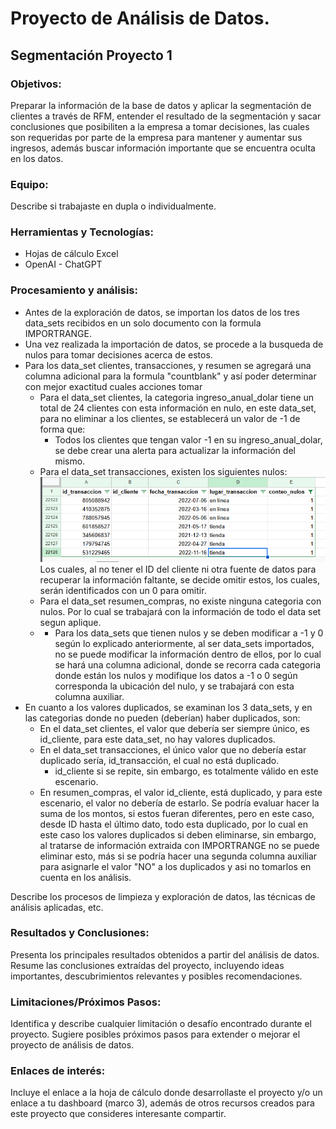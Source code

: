 # Proyecto de Análisis de Datos.
## Segmentación Proyecto 1 


### Objetivos:


Preparar la información de la base de datos y aplicar la segmentación de clientes a través de RFM, entender el resultado de la segmentación  y sacar conclusiones que posibiliten a la empresa a tomar decisiones, las cuales son requeridas por parte de la empresa para mantener y aumentar sus ingresos, además buscar información importante que se encuentra oculta en los datos.

### Equipo:

Describe si trabajaste en dupla o individualmente.

### Herramientas y Tecnologías:

* Hojas de cálculo Excel
* OpenAI - ChatGPT


### Procesamiento y análisis:

* Antes de la exploración de datos, se importan los datos de los tres data_sets recibidos en un solo documento con la formula IMPORTRANGE.
* Una vez realizada la importación de datos, se procede a la busqueda de nulos para tomar decisiones acerca de estos.
* Para los data_set clientes, transacciones, y resumen se agregará una columna adicional para la formula "countblank" y así poder determinar con mejor exactitud cuales acciones tomar
    * Para el data_set clientes, la categoria ingreso_anual_dolar tiene un total de 24 clientes con esta información en nulo, en este data_set, para no eliminar a los clientes, se establecerá un valor de -1 de forma que:
        - Todos los clientes que tengan valor -1 en su ingreso_anual_dolar, se debe crear una alerta para actualizar la información del mismo. 
    * Para el data_set transacciones, existen los siguientes nulos:
    ![alt text](1image.png)
    Los cuales, al no tener el ID del cliente ni otra fuente de datos para recuperar la información faltante, se decide omitir estos, los cuales, serán identificados con un 0 para omitir.
    * Para el data_set resumen_compras, no existe ninguna categoria con nulos. Por lo cual se trabajará con la información de todo el data set segun aplique.
    * * Para los data_sets que tienen nulos y se deben modificar a  -1 y 0 según lo explicado anteriormente, al ser data_sets importados, no se puede modificar la información dentro de ellos, por lo cual se hará una columna adicional, donde se recorra cada categoria donde están los nulos y modifique los datos a -1 o 0 según corresponda la ubicación del nulo, y se trabajará con esta columna auxiliar.
* En cuanto a los valores duplicados, se examinan los 3 data_sets, y en las categorias donde no pueden (deberían) haber duplicados, son:
    * En el data_set clientes, el valor que debería ser siempre único, es id_cliente, para este data_set, no hay valores duplicados.
    * En el data_set transacciones, el único valor que no debería estar duplicado sería, id_transacción, el cual no está duplicado.
        * id_cliente si se repite, sin embargo, es totalmente válido en este escenario.
    * En resumen_compras, el valor id_cliente, está duplicado, y para este escenario, el valor no debería de estarlo. Se podría evaluar hacer la suma de los montos, si estos fueran diferentes, pero en este caso, desde ID hasta el último dato, todo esta duplicado, por lo cual en este caso los valores duplicados si deben eliminarse, sin embargo, al tratarse de información extraida con IMPORTRANGE no se puede eliminar esto, más si se podría hacer una segunda columna auxiliar para asignarle el valor "NO" a los duplicados y asi no tomarlos en cuenta en los análisis.

    




Describe los procesos de limpieza y exploración de datos, las técnicas de análisis aplicadas, etc.

### Resultados y Conclusiones:


Presenta los principales resultados obtenidos a partir del análisis de datos.
Resume las conclusiones extraídas del proyecto, incluyendo ideas importantes, descubrimientos relevantes y posibles recomendaciones.

### Limitaciones/Próximos Pasos:

Identifica y describe cualquier limitación o desafío encontrado durante el proyecto.
Sugiere posibles próximos pasos para extender o mejorar el proyecto de análisis de datos.

### Enlaces de interés:

Incluye el enlace a la hoja de cálculo donde desarrollaste el proyecto y/o un enlace a tu dashboard (marco 3), además de otros recursos creados para este proyecto que consideres interesante compartir.


